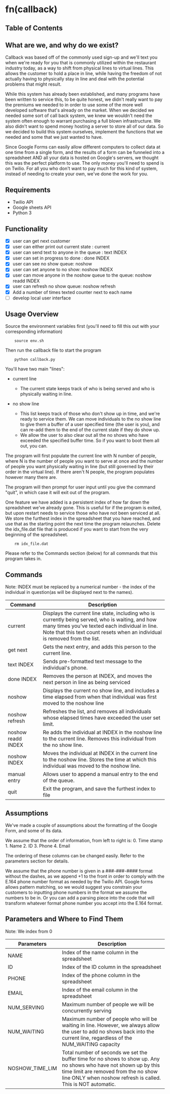 # fn(callback)

## Table of Contents

## What are we, and why do we exist?

Callback was based off of the commonly used sign-up and we'll text you when we're ready for you that is commonly utilized within the restaurant industry today, as a way to shift from physical lines to virtual lines. This allows the customer to hold a place in line, while having the freedom of not actually having to physically stay in line and deal with the potential problems that might result. 

While this system has already been established, and many programs have been written to service this, to be quite honest, we didn't really want to pay the premiums we needed to in order to use some of the more well developed software that's already on the market. When we decided we needed some sort of call back system, we knew we wouldn't need the system often enough to warrant purchasing a full blown infrastructure. We also didn't want to spend money hosting a server to store all of our data. So we decided to build this system ourselves, implement the functions that we needed and some that we just wanted to have. 

Since Google Forms can easily allow different computers to collect data at one time from a single form, and the results of a form can be funneled into a spreadsheet AND all your data is hosted on Google's servers, we thought this was the perfect platform to use. The only money you'll need to spend is on Twilio. For all you who don't want to pay much for this kind of system, instead of needing to create your own, we've done the work for you.

## Requirements
* Twilio API
* Google sheets API
* Python 3

## Functionality
- [x] user can get next customer
- [x] user can either print out current state : current
- [x] user can send text to anyone in the queue : text INDEX
- [x] user can set in progress to done : done INDEX
- [x] user can see no show queue: noshow
- [x] user can set anyone to no show: noshow INDEX
- [x] user can move anyone in the noshow queue to the queue: noshow readd INDEX
- [x] user can refresh no show queue: noshow refresh 
- [x] Add a number of times texted counter next to each name
- [ ] develop local user interface

## Usage Overview

Source the environment variables first (you'll need to fill this out with your corresponding information)

```shell
    source env.sh

```

Then run the callback file to start the program 
```shell
    python callback.py
```

You'll have two main "lines":

* current line
    * The current state keeps track of who is being served and who is physically waiting in line.
        
* no show line
    * This list keeps track of those who don't show up in time, and we're ready to service them. We can move individuals to the no show line to give them a buffer of a user specified time (the user is you), and can re-add them to the end of the current state if they do show up. 
    * We allow the user to also clear out all the no shows who have exceeded the specified buffer time. So if you want to boot them all out, you can. 

The program will first populate the current line with N number of people, where N is the number of people you want to serve at once and the number of people you want physically waiting in line (but still governed by their order in the virtual line). If there aren't N people, the program populates however many there are. 

The program will then prompt for user input until you give the command "quit", in which case it will exit out of the program. 

One feature we have added is a persistent index of how far down the spreadsheet we've already gone. This is useful for if the program is exited, but upon restart needs to service those who have not been serviced at all. We store the furthest index in the spreadsheet that you have reached, and use that as the starting point the next time the program relaunches. Delete the idx_file.dat file that is produced if you want to start from the very beginning of the spreadsheet. 

```shell
    rm idx_file.dat
```

Please refer to the Commands section (below) for all commands that this program takes in. 

## Commands 

Note: INDEX must be replaced by a numerical number - the index of the individual in question(as will be displayed next to the names). 

| Command  | Description |
| ------------- | ------------- |
| current  | Displays the current line state, including who is currently being served, who is waiting, and how many times you've texted each individual in line. Note that this text count resets when an individual is removed from the list.  |
| get next | Gets the next entry, and adds this person to the current line.  |
| text INDEX | Sends pre-formatted text message to the individual's phone.|
| done INDEX | Removes the person at INDEX, and moves the next person in line as being serviced|
| noshow | Displays the current no show line, and includes a time elapsed from when that individual was first moved to the noshow line|
|noshow refresh | Refreshes the list, and removes all individuals whose elapsed times have exceeded the user set limit. |
| noshow readd INDEX | Re adds the individual at INDEX in the noshow line to the current line. Removes this individual from the no show line. |
| noshow INDEX | Moves the individual at INDEX in the current line to the noshow line. Stores the time at which this individual was moved to the noshow line.|
| manual entry | Allows user to append a manual entry to the end of the queue.|
| quit | Exit the program, and save the furthest index to file|
## Assumptions
We've made a couple of assumptions about the formatting of the Google Form, and some of its data. 

We assume that the order of information, from left to right is: 
    0. Time stamp
    1. Name
    2. ID
    3. Phone
    4. Email

The ordering of these columns can be changed easily. Refer to the parameters section for details. 

We assume that the phone number is given in a ###-###-#### format without the dashes, as we append +1 to the front in order to comply with the E.164 phone number format as needed by the Twilio API. Google forms allows pattern matching, so we would suggest you constrain your customers to inputting phone numbers in the format we assume the numbers to be in. Or you can add a parsing piece into the code that will transform whatever format phone number you accept into the E.164 format. 

## Parameters and Where to Find Them
Note: We index from 0

| Parameters  | Description |
| ------------- | ------------- |
| NAME  | Index of the name column in the spreadsheet  |
| ID | Index of the ID column in the spreadsheet |
| PHONE | Index of the phone column in the spreadsheet |
| EMAIL | Index of the email column in the spreadsheet |
| NUM_SERVING | Maximum number of people we will be concurrently serving|
| NUM_WAITING | Maximum number of people who will be waiting in line. However, we always allow the user to add no shows back into the current line, regardless of the NUM_WAITING capacity|
| NOSHOW_TIME_LIM | Total number of seconds we set the buffer time for no shows to show up. Any no shows who have not shown up by this time limit are removed from the no show line ONLY when noshow refresh is called. This is NOT automatic. |
